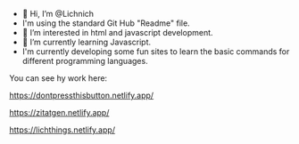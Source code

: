 - 👋 Hi, I’m @Lichnich
- I'm using the standard Git Hub "Readme" file.
- 👀 I’m interested in html and javascript development.
- 🌱 I’m currently learning Javascript.
- I'm currently developing some fun sites to learn the basic commands for different programming languages.

You can see hy work here: 

https://dontpressthisbutton.netlify.app/

https://zitatgen.netlify.app/

https://lichthings.netlify.app/
